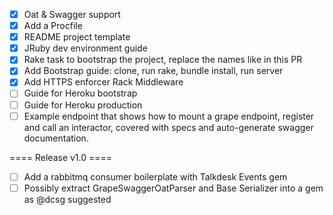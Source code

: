 - [x] Oat & Swagger support
- [x] Add a Procfile
- [x] README project template
- [x] JRuby dev environment guide
- [x] Rake task to bootstrap the project, replace the names like in this PR
- [x] Add Bootstrap guide: clone, run rake, bundle install, run server
- [x] Add HTTPS enforcer Rack Middleware
- [ ] Guide for Heroku bootstrap
- [ ] Guide for Heroku production
- [ ] Example endpoint that shows how to mount a grape endpoint, register and call an interactor, covered with specs and auto-generate swagger documentation.

==== Release v1.0 ====

- [ ] Add a rabbitmq consumer boilerplate with Talkdesk Events gem
- [ ] Possibly extract GrapeSwaggerOatParser and Base Serializer into a gem as @dcsg suggested
